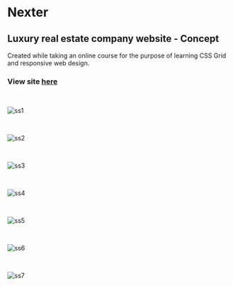 # Nexter

## Luxury real estate company website - Concept

Created while taking an online course for the purpose of learning CSS Grid and responsive web design.

### View site [here](https://ndstephens.github.io/nexter/)

<br>

![ss1](screenshots/ss1.png)

<br>

![ss2](screenshots/ss2.png)

<br>

![ss3](screenshots/ss3.png)

<br>

![ss4](screenshots/ss4.png)

<br>

![ss5](screenshots/ss5.png)

<br>

![ss6](screenshots/ss6.png)

<br>

![ss7](screenshots/ss7.png)
